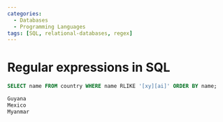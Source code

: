 ```yaml
---
categories:
  - Databases
  - Programming Languages
tags: [SQL, relational-databases, regex]
---
```


# Regular expressions in SQL

```sql
SELECT name FROM country WHERE name RLIKE '[xy][ai]' ORDER BY name;

Guyana
Mexico
Myanmar
```

